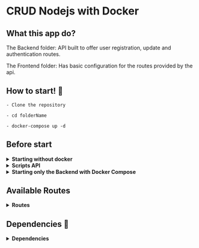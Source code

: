 # CRUD Nodejs with Docker

## What this app do?

The Backend folder: API built to offer user registration, update and authentication routes.

The Frontend folder: Has basic configuration for the routes provided by the api.

## How to start! :rocket:

```
- Clone the repository

- cd folderName

- docker-compose up -d
```

## **Before start**

<details>

  <summary>
    <strong>Starting without docker</strong>
  </summary>

**Enter /backend and /frontend to run the script:**

```
npm install

```

- Starting without docker
  Create file **.env** following the **.env-example**.

Default PORT: `process.env.SERVER_PORT || 3001`
Can be changed on **server.ts** file.

Start script: `npm start`

</details>

<details>

  <summary>
    <strong>Scripts API</strong>
  </summary>

```
    "scripts": {
    "test": "echo \"Error: no test specified\" && exit 1",
    "lint": "npx eslint ./src --ext .js,.jsx,.ts,.tsx",
    "dev": "nodemon ./src/server.ts",
    "db:create": "npx sequelize-cli db:create",
    "db:drop": "npx sequelize-cli db:drop",
    "db:migrate": "npx sequelize-cli db:migrate",
    "db:migrate:undo": "npx sequelize-cli db:migrate:undo",
    "db:seed": "npx sequelize-cli db:seed:all",
    "db:seed:undo": "npx sequelize-cli db:seed:undo",
    "db:setup": "npx tsc && npm run db:drop && npm run db:create && npm run db:migrate && npm run db:seed",
    "start": "npm run db:setup && node ./build/server.js"
  }
```

</details>

<details>

<summary>
  <strong>Starting only the Backend with Docker Compose</strong>
</summary>

```

docker-compose up backend -d

```

- Shutting Down Docker-Compose

```

    docker-compose down

```

</details>

## **Available Routes**

<details>

<summary>
  <strong>Routes</strong>
</summary>
<br/>
<details>

  <summary>
    <strong>Auth</strong>
  </summary>

**POST /authenticate**
JSON Body file

```
  {
  "email": "test@outlook.com",
  "password": "teste1"
  }

```

**Return**

    ```

        {
          "token": "...",
          "admin": "true"
        }

    ```

</details>

<details>
  <summary>
    <strong>User</strong>
  </summary>

<details>
<summary>
  <strong>GET /user</strong>
</summary>

Test Route to check server status.

**Response**

```
      {
        "message": "Server Working"
      }

```

</details>

<details>
<summary><strong>GET /user/list</strong></summary>

List all users.

**Response**

```

    [
    {
      "id": 1,
      "email": "admin@admin.com",
      "admin": true,
      "createdAt": "2022-09-19T02:20:49.000Z",
      "updatedAt": "2022-09-19T02:20:49.000Z",
      "Addresses": [],
      "UserInfo": null
    },
    ]
**UserInfo can be null or object**
```

</details>

<details>
<summary><strong>POST /user/register</strong></summary>

JSON Body request

```

    {
      "email": "test@test.com",
      "password": "teste1",
      "address": {
        "cep": 70234059,
        "rua": "rua do tester",
        "numero": 344,
        "bairro": "lapada",
        "complemento": "perto do rio",
        "cidade": "Fortaleza",
        "estado": "CE"
      },
      "userInfo": {
        "cpf": "03250455542",
        "rg": "1234578600",
        "nome": "lobo",
        "dataNascimento": "1900-5-23",
        "sexo": "masculino",
        "telefone": "00000000000",
        "celular": "000000000000",
        "situacao": true
      }
    }

```

**Response**

```

    {
      "message": "Done"
    }

```

</details>

<details>
<summary>
  <strong>PUT /user/update/basic/:id</strong>
</summary>

Basic update route.

JSON Body request

```

    {
        "user": {
        "email": "email@email.com",
        "password": "555556",
        "admin": false,
      }
    }

```

**Response**

```

    {
      "message": "Updated"
    }

```

</details>

<details>
<summary>
  <strong>PUT /user/update/address/:id</strong>
</summary>

Update user Address.

JSON Body request

```

    {
        "address": {
        "cep": 545645633,
        "rua": "rua do tester",
        "numero": 443,
        "bairro": "lapa",
        "complemento": "perto do rio",
        "cidade": "Fortaleza",
        "estado": "CE"
      }
    }

```

**Response**

```

    {
      "message": "Updated"
    }

```

</details>

  <details>
    <summary>
      <strong>PUT /user/update/info/:id</strong>
    </summary>

    Update user info.
    JSON Body request

    ```

        {
            "info": {
            "cpf": "0000000000",
            "rg": "555555555555",
            "nome": "Jose",
            "dataNascimento": "1900-5-23",
            "sexo": "alien",
            "telefone": "00000000000",
            "celular": "000000000000",
            "situacao": true
          }
        }

    ```

**Response**

```
    {
      "message": "Updated"
    }

```

  </details>

</details>

</details>

## **Dependencies 📌**

<details>

<summary>
  <strong>Dependencies</strong>
</summary>
<br/>
<details>
<summary>Front</summary>

```
"dependencies": {
"react": "^18.3.1",
"react-dom": "^18.3.1"
},
"devDependencies": {
"@types/react": "^18.3.3",
"@types/react-dom": "^18.3.0",
"@typescript-eslint/eslint-plugin": "^7.15.0",
"@typescript-eslint/parser": "^7.15.0",
"@vitejs/plugin-react": "^4.3.1",
"eslint": "^8.57.0",
"eslint-plugin-react-hooks": "^4.6.2",
"eslint-plugin-react-refresh": "^0.4.7",
"typescript": "^5.2.2",
"vite": "^5.3.4"
}

```

</details>

<details>
<summary>API</summary>

```
"devDependencies": {
    "@types/bcryptjs": "^2.4.6",
    "@types/cors": "^2.8.17",
    "@types/express": "^4.17.21",
    "@types/jsonwebtoken": "^9.0.6",
    "@types/node": "^22.1.0",
    "@types/sequelize": "^4.28.20",
    "@typescript-eslint/eslint-plugin": "^8.0.1",
    "@typescript-eslint/parser": "^8.0.1",
    "eslint": "^9.8.0",
    "nodemon": "^3.1.4",
    "sequelize-cli": "^6.6.2",
    "ts-node": "^10.9.2",
    "typescript": "^5.5.4"
  },
  "dependencies": {
    "bcryptjs": "^2.4.3",
    "cors": "^2.8.5",
    "dotenv": "^16.4.5",
    "express": "^4.19.2",
    "http-status-codes": "^2.3.0",
    "jsonwebtoken": "^9.0.2",
    "mysql2": "^3.11.0",
    "sequelize": "^6.37.3"
  }

```

</details>

</details>

